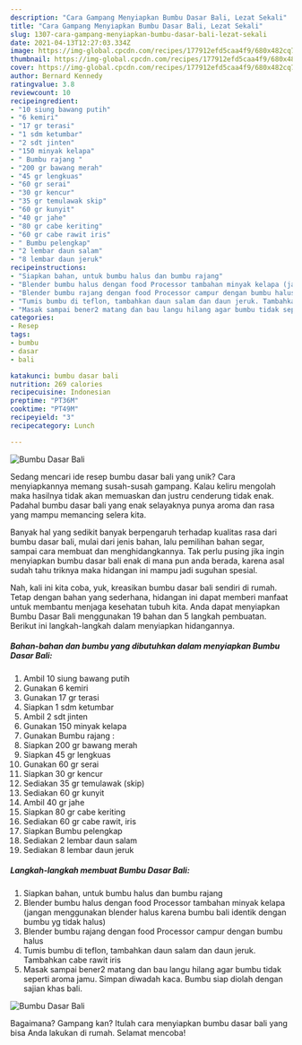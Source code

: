 ```yaml
---
description: "Cara Gampang Menyiapkan Bumbu Dasar Bali, Lezat Sekali"
title: "Cara Gampang Menyiapkan Bumbu Dasar Bali, Lezat Sekali"
slug: 1307-cara-gampang-menyiapkan-bumbu-dasar-bali-lezat-sekali
date: 2021-04-13T12:27:03.334Z
image: https://img-global.cpcdn.com/recipes/177912efd5caa4f9/680x482cq70/bumbu-dasar-bali-foto-resep-utama.jpg
thumbnail: https://img-global.cpcdn.com/recipes/177912efd5caa4f9/680x482cq70/bumbu-dasar-bali-foto-resep-utama.jpg
cover: https://img-global.cpcdn.com/recipes/177912efd5caa4f9/680x482cq70/bumbu-dasar-bali-foto-resep-utama.jpg
author: Bernard Kennedy
ratingvalue: 3.8
reviewcount: 10
recipeingredient:
- "10 siung bawang putih"
- "6 kemiri"
- "17 gr terasi"
- "1 sdm ketumbar"
- "2 sdt jinten"
- "150 minyak kelapa"
- " Bumbu rajang "
- "200 gr bawang merah"
- "45 gr lengkuas"
- "60 gr serai"
- "30 gr kencur"
- "35 gr temulawak skip"
- "60 gr kunyit"
- "40 gr jahe"
- "80 gr cabe keriting"
- "60 gr cabe rawit iris"
- " Bumbu pelengkap"
- "2 lembar daun salam"
- "8 lembar daun jeruk"
recipeinstructions:
- "Siapkan bahan, untuk bumbu halus dan bumbu rajang"
- "Blender bumbu halus dengan food Processor tambahan minyak kelapa (jangan menggunakan blender halus karena bumbu bali identik dengan bumbu yg tidak halus)"
- "Blender bumbu rajang dengan food Processor campur dengan bumbu halus"
- "Tumis bumbu di teflon, tambahkan daun salam dan daun jeruk. Tambahkan cabe rawit iris"
- "Masak sampai bener2 matang dan bau langu hilang agar bumbu tidak seperti aroma jamu. Simpan diwadah kaca. Bumbu siap diolah dengan sajian khas bali."
categories:
- Resep
tags:
- bumbu
- dasar
- bali

katakunci: bumbu dasar bali 
nutrition: 269 calories
recipecuisine: Indonesian
preptime: "PT36M"
cooktime: "PT49M"
recipeyield: "3"
recipecategory: Lunch

---
```



![Bumbu Dasar Bali](https://img-global.cpcdn.com/recipes/177912efd5caa4f9/680x482cq70/bumbu-dasar-bali-foto-resep-utama.jpg)

Sedang mencari ide resep bumbu dasar bali yang unik? Cara menyiapkannya memang susah-susah gampang. Kalau keliru mengolah maka hasilnya tidak akan memuaskan dan justru cenderung tidak enak. Padahal bumbu dasar bali yang enak selayaknya punya aroma dan rasa yang mampu memancing selera kita.

Banyak hal yang sedikit banyak berpengaruh terhadap kualitas rasa dari bumbu dasar bali, mulai dari jenis bahan, lalu pemilihan bahan segar, sampai cara membuat dan menghidangkannya. Tak perlu pusing jika ingin menyiapkan bumbu dasar bali enak di mana pun anda berada, karena asal sudah tahu triknya maka hidangan ini mampu jadi suguhan spesial.




Nah, kali ini kita coba, yuk, kreasikan bumbu dasar bali sendiri di rumah. Tetap dengan bahan yang sederhana, hidangan ini dapat memberi manfaat untuk membantu menjaga kesehatan tubuh kita. Anda dapat menyiapkan Bumbu Dasar Bali menggunakan 19 bahan dan 5 langkah pembuatan. Berikut ini langkah-langkah dalam menyiapkan hidangannya.

<!--inarticleads1-->

##### Bahan-bahan dan bumbu yang dibutuhkan dalam menyiapkan Bumbu Dasar Bali:

1. Ambil 10 siung bawang putih
1. Gunakan 6 kemiri
1. Gunakan 17 gr terasi
1. Siapkan 1 sdm ketumbar
1. Ambil 2 sdt jinten
1. Gunakan 150 minyak kelapa
1. Gunakan  Bumbu rajang :
1. Siapkan 200 gr bawang merah
1. Siapkan 45 gr lengkuas
1. Gunakan 60 gr serai
1. Siapkan 30 gr kencur
1. Sediakan 35 gr temulawak (skip)
1. Sediakan 60 gr kunyit
1. Ambil 40 gr jahe
1. Siapkan 80 gr cabe keriting
1. Sediakan 60 gr cabe rawit, iris
1. Siapkan  Bumbu pelengkap
1. Sediakan 2 lembar daun salam
1. Sediakan 8 lembar daun jeruk




<!--inarticleads2-->

##### Langkah-langkah membuat Bumbu Dasar Bali:

1. Siapkan bahan, untuk bumbu halus dan bumbu rajang
1. Blender bumbu halus dengan food Processor tambahan minyak kelapa (jangan menggunakan blender halus karena bumbu bali identik dengan bumbu yg tidak halus)
1. Blender bumbu rajang dengan food Processor campur dengan bumbu halus
1. Tumis bumbu di teflon, tambahkan daun salam dan daun jeruk. Tambahkan cabe rawit iris
1. Masak sampai bener2 matang dan bau langu hilang agar bumbu tidak seperti aroma jamu. Simpan diwadah kaca. Bumbu siap diolah dengan sajian khas bali.
<img src="//assets-global.cpcdn.com/assets/icons/button_play-2c75c40dde080a61004c1f40b05d8f140eaff45d7e9e6481dc71c63d2e7c4909.png" alt="Bumbu Dasar Bali">



Bagaimana? Gampang kan? Itulah cara menyiapkan bumbu dasar bali yang bisa Anda lakukan di rumah. Selamat mencoba!
